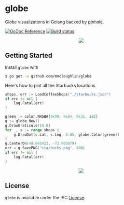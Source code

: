 # globe

Globe visualizations in Golang backed by
[pinhole](https://github.com/tidwall/pinhole).

[![GoDoc Reference](http://img.shields.io/badge/godoc-reference-5272B4.svg?style=flat-square)](http://godoc.org/github.com/mmcloughlin/globe)
[![Build status](https://img.shields.io/travis/mmcloughlin/globe.svg?style=flat-square)](https://travis-ci.org/mmcloughlin/globe)





<p align="center"><img src="http://i.imgur.com/VuDcbKB.png" /></p>

## Getting Started

Install `globe` with

```sh
$ go get -u github.com/mmcloughlin/globe
```

Here's how to plot all the Starbucks locations.

```go
shops, err := LoadCoffeeShops("./starbucks.json")
if err != nil {
	log.Fatal(err)
}

green := color.NRGBA{0x00, 0x64, 0x3c, 192}
g := globe.New()
g.DrawGraticule(10.0)
for _, s := range shops {
	g.DrawDot(s.Lat, s.Lng, 0.05, globe.Color(green))
}
g.CenterOn(40.645423, -73.903879)
err = g.SavePNG("starbucks.png", 400)
if err != nil {
	log.Fatal(err)
}
```

<p align="center"><img src="http://i.imgur.com/do3m4Bj.png" /></p>

## License

`globe` is available under the ISC [License](/LICENSE).